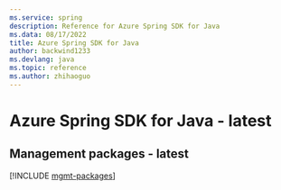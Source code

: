 ```yaml
---
ms.service: spring
description: Reference for Azure Spring SDK for Java
ms.data: 08/17/2022
title: Azure Spring SDK for Java
author: backwind1233
ms.devlang: java
ms.topic: reference
ms.author: zhihaoguo
---
```

# Azure Spring SDK for Java - latest

## Management packages - latest
[!INCLUDE [mgmt-packages](spring-mgmt-index.md)]
